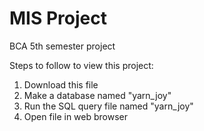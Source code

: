 # MIS Project
BCA 5th semester project

Steps to follow to view this project:
 1. Download this file
 2. Make a database named "yarn_joy"
 3. Run the SQL query file named "yarn_joy"
 4. Open file in web browser

